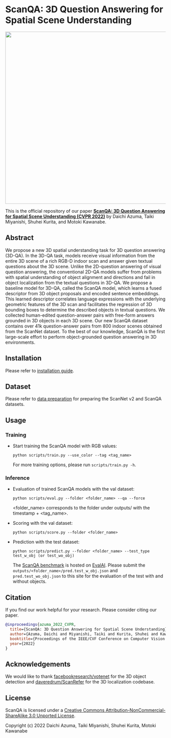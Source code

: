 # ScanQA: 3D Question Answering for Spatial Scene Understanding

<p align="center"><img width="540" src="./docs/overview.png"></p>

This is the official repository of our paper [**ScanQA: 3D Question Answering for Spatial Scene Understanding (CVPR 2022)**](https://arxiv.org/abs/2112.10482) by Daichi Azuma, Taiki Miyanishi, Shuhei Kurita, and Motoki Kawanabe.
## Abstract
We propose a new 3D spatial understanding task for 3D question answering (3D-QA). In the 3D-QA task, models receive visual information from the entire 3D scene of a rich RGB-D indoor scan and answer given textual questions about the 3D scene.
Unlike the 2D-question answering of visual question answering, the conventional 2D-QA models suffer from problems with spatial understanding of object alignment and directions and fail in object localization from the textual questions in 3D-QA. We propose a baseline model for 3D-QA, called the ScanQA model, which learns a fused descriptor from 3D object proposals and encoded sentence embeddings. This learned descriptor correlates language expressions with the underlying geometric features of the 3D scan and facilitates the regression of 3D bounding boxes to determine the described objects in textual questions. We collected human-edited question-answer pairs with free-form answers grounded in 3D objects in each 3D scene. Our new ScanQA dataset contains over 41k question-answer pairs from 800 indoor scenes obtained from the ScanNet dataset. To the best of our knowledge, ScanQA is the first large-scale effort to perform object-grounded question answering in 3D environments.

## Installation

Please refer to [installation guide](docs/installation.md).

## Dataset

Please refer to [data preparation](docs/dataset.md) for preparing the ScanNet v2 and ScanQA datasets.
## Usage

### Training
- Start training the ScanQA model with RGB values:

  ```shell
  python scripts/train.py --use_color --tag <tag_name>
  ```

  For more training options, please run `scripts/train.py -h`.

### Inference
- Evaluation of trained ScanQA models with the val dataset:

  ```shell
  python scripts/eval.py --folder <folder_name> --qa --force
  ```

  <folder_name> corresponds to the folder under outputs/ with the timestamp + <tag_name>.

- Scoring with the val dataset:

  ```shell
  python scripts/score.py --folder <folder_name>
  ```

- Prediction with the test dataset:

  ```shell
  python scripts/predict.py --folder <folder_name> --test_type test_w_obj (or test_wo_obj)
  ```

  The [ScanQA benchmark](https://eval.ai/web/challenges/challenge-page/1715/overview) is hosted on [EvalAI](https://eval.ai/). 
  Please submit the `outputs/<folder_name>/pred.test_w_obj.json` and `pred.test_wo_obj.json` to this site for the evaluation of the test with and without objects.


## Citation
If you find our work helpful for your research. Please consider citing our paper.
```bibtex
@inproceedings{azuma_2022_CVPR,
  title={ScanQA: 3D Question Answering for Spatial Scene Understanding},
  author={Azuma, Daichi and Miyanishi, Taiki and Kurita, Shuhei and Kawanabe, Motoki},
  booktitle={Proceedings of the IEEE/CVF Conference on Computer Vision and Pattern Recognition (CVPR)},
  year={2022}
}
```

## Acknowledgements
We would like to thank [facebookresearch/votenet](https://github.com/facebookresearch/votenet) for the 3D object detection and [daveredrum/ScanRefer](https://github.com/daveredrum/ScanRefer) for the 3D localization codebase.
<!-- [facebookresearch/votenet](https://github.com/daveredrum/ScanRefer) for the 3D object detection codebase and [erikwijmans/Pointnet2_PyTorch](https://github.com/erikwijmans/Pointnet2_PyTorch) for the CUDA accelerated PointNet++ implementation. -->

## License
ScanQA is licensed under a [Creative Commons Attribution-NonCommercial-ShareAlike 3.0 Unported License](LICENSE).

Copyright (c) 2022 Daichi Azuma, Taiki Miyanishi, Shuhei Kurita, Motoki Kawanabe
